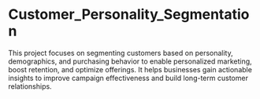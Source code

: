 # Customer_Personality_Segmentation
This project focuses on segmenting customers based on personality, demographics, and purchasing behavior to enable personalized marketing, boost retention, and optimize offerings. It helps businesses gain actionable insights to improve campaign effectiveness and build long-term customer relationships.
